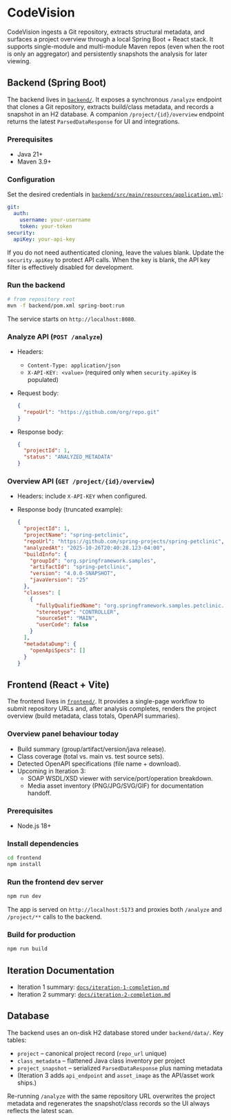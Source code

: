 # CodeVision

CodeVision ingests a Git repository, extracts structural metadata, and surfaces a project overview through a local Spring Boot + React stack. It supports single-module and multi-module Maven repos (even when the root is only an aggregator) and persistently snapshots the analysis for later viewing.

## Backend (Spring Boot)

The backend lives in [`backend/`](backend/). It exposes a synchronous `/analyze` endpoint that clones a Git repository, extracts build/class metadata, and records a snapshot in an H2 database. A companion `/project/{id}/overview` endpoint returns the latest `ParsedDataResponse` for UI and integrations.

### Prerequisites

- Java 21+
- Maven 3.9+

### Configuration

Set the desired credentials in [`backend/src/main/resources/application.yml`](backend/src/main/resources/application.yml):

```yaml
git:
  auth:
    username: your-username
    token: your-token
security:
  apiKey: your-api-key
```

If you do not need authenticated cloning, leave the values blank. Update the `security.apiKey` to protect API calls. When the key is blank, the API key filter is effectively disabled for development.

### Run the backend

```bash
# from repository root
mvn -f backend/pom.xml spring-boot:run
```

The service starts on `http://localhost:8080`.

### Analyze API (`POST /analyze`)

- Headers:
  - `Content-Type: application/json`
  - `X-API-KEY: <value>` (required only when `security.apiKey` is populated)
- Request body:

  ```json
  {
    "repoUrl": "https://github.com/org/repo.git"
  }
  ```

- Response body:

  ```json
  {
    "projectId": 1,
    "status": "ANALYZED_METADATA"
  }
  ```

### Overview API (`GET /project/{id}/overview`)

- Headers: include `X-API-KEY` when configured.
- Response body (truncated example):

  ```json
  {
    "projectId": 1,
    "projectName": "spring-petclinic",
    "repoUrl": "https://github.com/spring-projects/spring-petclinic",
    "analyzedAt": "2025-10-26T20:40:28.123-04:00",
    "buildInfo": {
      "groupId": "org.springframework.samples",
      "artifactId": "spring-petclinic",
      "version": "4.0.0-SNAPSHOT",
      "javaVersion": "25"
    },
    "classes": [
      {
        "fullyQualifiedName": "org.springframework.samples.petclinic.owner.OwnerController",
        "stereotype": "CONTROLLER",
        "sourceSet": "MAIN",
        "userCode": false
      }
    ],
    "metadataDump": {
      "openApiSpecs": []
    }
  }
  ```

## Frontend (React + Vite)

The frontend lives in [`frontend/`](frontend/). It provides a single-page workflow to submit repository URLs and, after analysis completes, renders the project overview (build metadata, class totals, OpenAPI summaries).

### Overview panel behaviour today

- Build summary (group/artifact/version/java release).
- Class coverage (total vs. main vs. test source sets).
- Detected OpenAPI specifications (file name + download).
- Upcoming in Iteration 3:
  - SOAP WSDL/XSD viewer with service/port/operation breakdown.
  - Media asset inventory (PNG/JPG/SVG/GIF) for documentation handoff.

### Prerequisites

- Node.js 18+

### Install dependencies

```bash
cd frontend
npm install
```

### Run the frontend dev server

```bash
npm run dev
```

The app is served on `http://localhost:5173` and proxies both `/analyze` and `/project/**` calls to the backend.

### Build for production

```bash
npm run build
```

## Iteration Documentation

- Iteration 1 summary: [`docs/iteration-1-completion.md`](docs/iteration-1-completion.md)
- Iteration 2 summary: [`docs/iteration-2-completion.md`](docs/iteration-2-completion.md)

## Database

The backend uses an on-disk H2 database stored under `backend/data/`. Key tables:

- `project` – canonical project record (`repo_url` unique)
- `class_metadata` – flattened Java class inventory per project
- `project_snapshot` – serialized `ParsedDataResponse` plus naming metadata
- (Iteration 3 adds `api_endpoint` and `asset_image` as the API/asset work ships.)

Re-running `/analyze` with the same repository URL overwrites the project metadata and regenerates the snapshot/class records so the UI always reflects the latest scan.
